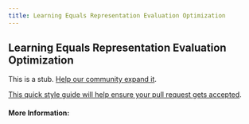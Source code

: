 ```yaml
---
title: Learning Equals Representation Evaluation Optimization
---
```


## Learning Equals Representation Evaluation Optimization

This is a stub. [Help our community expand it](https://github.com/freeCodeCamp/guide-articles/tree/master/articles/Machine-Learning/Principles/Learning-Equals-Representation-Evaluation-Optimization/index.md).

[This quick style guide will help ensure your pull request gets accepted](https://github.com/freeCodeCamp/guide-articles/blob/master/README.md).

<!-- The article goes here, in GitHub-flavored Markdown. Feel free to add YouTube videos, images, and CodePen/JSBin embeds  -->

#### More Information:
<!-- Please add any articles you think might be helpful to read before writing the article -->


